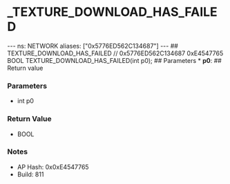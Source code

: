 # _TEXTURE_DOWNLOAD_HAS_FAILED

--- ns: NETWORK aliases: ["0x5776ED562C134687"] --- ## TEXTURE_DOWNLOAD_HAS_FAILED  // 0x5776ED562C134687 0xE4547765 BOOL TEXTURE_DOWNLOAD_HAS_FAILED(int p0);   ## Parameters * **p0**:  ## Return value

### Parameters
* int p0

### Return Value
* BOOL

### Notes
* AP Hash: 0x0xE4547765
* Build: 811

